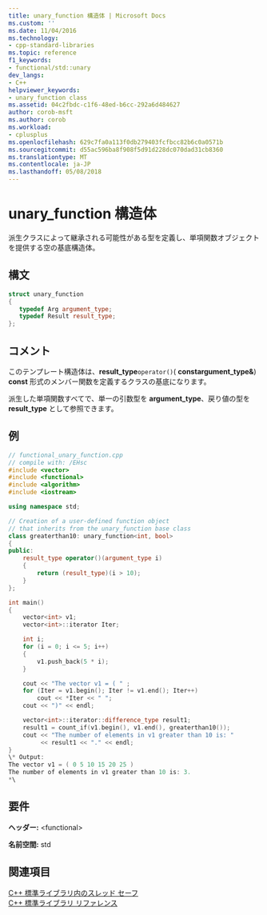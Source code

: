 ```yaml
---
title: unary_function 構造体 | Microsoft Docs
ms.custom: ''
ms.date: 11/04/2016
ms.technology:
- cpp-standard-libraries
ms.topic: reference
f1_keywords:
- functional/std::unary
dev_langs:
- C++
helpviewer_keywords:
- unary_function class
ms.assetid: 04c2fbdc-c1f6-48ed-b6cc-292a6d484627
author: corob-msft
ms.author: corob
ms.workload:
- cplusplus
ms.openlocfilehash: 629c7fa0a113f0db279403fcfbcc82b6c0a0571b
ms.sourcegitcommit: d55ac596ba8f908f5d91d228dc070dad31cb8360
ms.translationtype: MT
ms.contentlocale: ja-JP
ms.lasthandoff: 05/08/2018
---
```

# <a name="unaryfunction-struct"></a>unary_function 構造体

派生クラスによって継承される可能性がある型を定義し、単項関数オブジェクトを提供する空の基底構造体。

## <a name="syntax"></a>構文

```cpp
struct unary_function
{
   typedef Arg argument_type;
   typedef Result result_type;
};
```
## <a name="remarks"></a>コメント

このテンプレート構造体は、**result_type**`operator()`( **constargument_type&**) **const** 形式のメンバー関数を定義するクラスの基底になります。

派生した単項関数すべてで、単一の引数型を **argument_type**、戻り値の型を **result_type** として参照できます。

## <a name="example"></a>例

```cpp
// functional_unary_function.cpp
// compile with: /EHsc
#include <vector>
#include <functional>
#include <algorithm>
#include <iostream>

using namespace std;

// Creation of a user-defined function object
// that inherits from the unary_function base class
class greaterthan10: unary_function<int, bool>
{
public:
    result_type operator()(argument_type i)
    {
        return (result_type)(i > 10);
    }
};

int main()
{
    vector<int> v1;
    vector<int>::iterator Iter;

    int i;
    for (i = 0; i <= 5; i++)
    {
        v1.push_back(5 * i);
    }

    cout << "The vector v1 = ( " ;
    for (Iter = v1.begin(); Iter != v1.end(); Iter++)
        cout << *Iter << " ";
    cout << ")" << endl;

    vector<int>::iterator::difference_type result1;
    result1 = count_if(v1.begin(), v1.end(), greaterthan10());
    cout << "The number of elements in v1 greater than 10 is: "
         << result1 << "." << endl;
}
\* Output:
The vector v1 = ( 0 5 10 15 20 25 )
The number of elements in v1 greater than 10 is: 3.
*\
```

## <a name="requirements"></a>要件

**ヘッダー:** \<functional>

**名前空間:** std

## <a name="see-also"></a>関連項目

[C++ 標準ライブラリ内のスレッド セーフ](../standard-library/thread-safety-in-the-cpp-standard-library.md)<br/>
[C++ 標準ライブラリ リファレンス](../standard-library/cpp-standard-library-reference.md)<br/>
